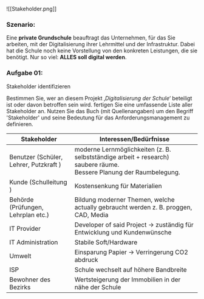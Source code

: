 ![[Stakeholder.png]]

### Szenario:

Eine **private Grundschule** beauftragt das Unternehmen, für das Sie arbeiten, mit der Digitalisierung ihrer Lehrmittel und der Infrastruktur. Dabei hat die Schule noch keine Vorstellung von den konkreten Leistungen, die sie benötigt. Nur so viel: **ALLES soll digital werden**.

### Aufgabe 01:

Stakeholder identifizieren

Bestimmen Sie, wer an diesem Projekt ‚_Digitalisierung der Schule‘_ beteiligt ist oder davon betroffen sein wird. fertigen Sie eine umfassende Liste aller Stakeholder an. Nutzen Sie das Buch (mit Quellenangaben) um den Begriff 'Stakeholder' und seine Bedeutung für das Anforderungsmanagement zu definieren.





| Stakeholder                            | Interessen/Bedürfnisse                                                                                                    |
| -------------------------------------- | ------------------------------------------------------------------------------------------------------------------------- |
| Benutzer (Schüler, Lehrer, Putzkraft ) | moderne Lernmöglichkeiten (z. B. selbstständige arbeit + research)<br>saubere räume.<br>Bessere Planung der Raumbelegung. |
| Kunde (Schulleitung )                  | Kostensenkung für Materialien                                                                                             |
| Behörde (Prüfungen, Lehrplan etc.)     | Bildung moderner Themen, welche actually gebraucht werden  z. B. proggen, CAD, Media                                      |
| IT Provider                            | Developer of said Project → zuständig für Entwicklung und Kundenwünsche                                                   |
| IT Administration                      | Stabile Soft/Hardware                                                                                                     |
| Umwelt                                 | Einsparung Papier → Verringerung CO2 abdruck                                                                              |
| ISP                                    | Schule wechselt auf höhere Bandbreite                                                                                     |
| Bewohner des Bezirks                   | Wertsteigerung der Immobilien in der nähe der Schule                                                                      |
